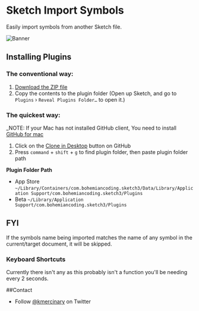 # Sketch Import Symbols

Easily import symbols from another Sketch file. 

![Banner](http://jroplet.com/public/import-symbols-512.png)

## Installing Plugins

### The conventional way:
1. [Download the ZIP file](https://github.com/kmerc/sketch-import-symbols/archive/master.zip)
2. Copy the contents to the plugin folder (Open up Sketch, and go to `Plugins` › `Reveal Plugins Folder…` to open it.)

### The quickest way:

_NOTE: If your Mac has not installed GitHub client, You need to install [GitHub for mac](https://mac.github.com)

1. Click on the [Clone in Desktop](github-mac://openRepo/https://github.com/kmerc/sketch-import-symbols) button on GitHub
2. Press `command` + `shift` + `g` to find plugin folder, then paste plugin folder path

**Plugin Folder Path**

* App Store `~/Library/Containers/com.bohemiancoding.sketch3/Data/Library/Application Support/com.bohemiancoding.sketch3/Plugins`
* Beta `~/Library/Application Support/com.bohemiancoding.sketch3/Plugins`

## FYI
If the symbols name being imported matches the name of any symbol in the current/target document, it will be skipped.

### Keyboard Shortcuts
Currently there isn't any as this probably isn't a function you'll be needing every 2 seconds.

##Contact

* Follow [@kmercinary](http://twitter.com/kmercinary) on Twitter
